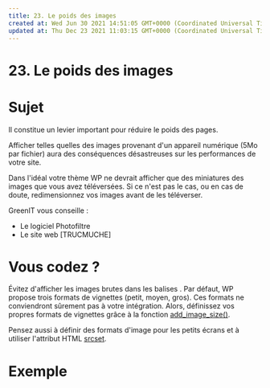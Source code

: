 ```yaml
---
title: 23. Le poids des images
created at: Wed Jun 30 2021 14:51:05 GMT+0000 (Coordinated Universal Time)
updated at: Thu Dec 23 2021 11:03:15 GMT+0000 (Coordinated Universal Time)
---
```


# 23. Le poids des images

# Sujet

Il constitue un levier important pour réduire le poids des pages.

Afficher telles quelles des images provenant d'un appareil numérique (5Mo par fichier) aura des conséquences désastreuses sur les performances de votre site.

Dans l'idéal votre thème WP ne devrait afficher que des miniatures des images que vous avez téléversées. Si ce n'est pas le cas, ou en cas de doute, redimensionnez vos images avant de les téléverser.

GreenIT vous conseille :

- Le logiciel Photofiltre
- Le site web [TRUCMUCHE]

# Vous codez ?

Évitez d'afficher les images brutes dans les balises <img />. Par défaut, WP propose trois formats de vignettes (petit, moyen, gros). Ces formats ne conviendront sûrement pas à votre intégration. Alors, définissez vos propres formats de vignettes grâce à la fonction [add_image_size()](https://developer.wordpress.org/reference/functions/add_image_size/).

Pensez aussi à définir des formats d'image pour les petits écrans et à utiliser l'attribut HTML [srcset](https://www.alsacreations.com/article/lire/1621-responsive-images-srcset.html).

# Exemple

<TBD>
